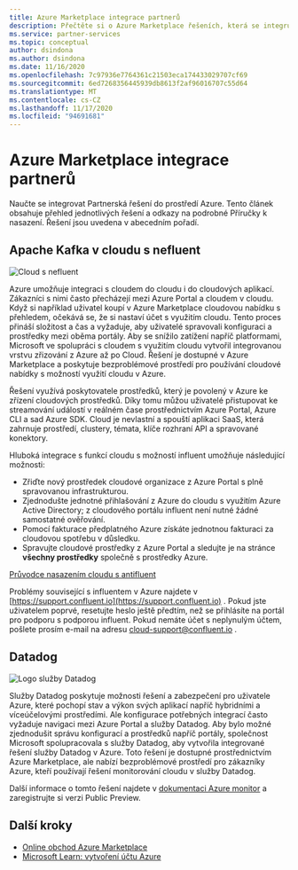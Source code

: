 ```yaml
---
title: Azure Marketplace integrace partnerů
description: Přečtěte si o Azure Marketplace řešeních, která se integrují s prostředím Azure, a získejte odkaz na Příručky k nasazení od partnerů Microsoftu.
ms.service: partner-services
ms.topic: conceptual
author: dsindona
ms.author: dsindona
ms.date: 11/16/2020
ms.openlocfilehash: 7c97936e7764361c21503eca174433029707cf69
ms.sourcegitcommit: 6ed7268356445939db8613f2af96016707c55d64
ms.translationtype: MT
ms.contentlocale: cs-CZ
ms.lasthandoff: 11/17/2020
ms.locfileid: "94691681"
---
```

# <a name="azure-marketplace-partner-integrations"></a>Azure Marketplace integrace partnerů

Naučte se integrovat Partnerská řešení do prostředí Azure. Tento článek obsahuje přehled jednotlivých řešení a odkazy na podrobné Příručky k nasazení. Řešení jsou uvedena v abecedním pořadí. 

## <a name="apache-kafka-on-confluent-cloud"></a>Apache Kafka v cloudu s nefluent

![Cloud s nefluent](./media/partners/confluent-cloud.png)

Azure umožňuje integraci s cloudem do cloudu i do cloudových aplikací. Zákazníci s nimi často přecházejí mezi Azure Portal a cloudem v cloudu. Když si například uživatel koupí v Azure Marketplace cloudovou nabídku s přehledem, očekává se, že si nastaví účet s využitím cloudu. Tento proces přináší složitost a čas a vyžaduje, aby uživatelé spravovali konfiguraci a prostředky mezi oběma portály. Aby se snížilo zatížení napříč platformami, Microsoft ve spolupráci s cloudem s využitím cloudu vytvořil integrovanou vrstvu zřizování z Azure až po Cloud. Řešení je dostupné v Azure Marketplace a poskytuje bezproblémové prostředí pro používání cloudové nabídky s možností využití cloudu v Azure.

Řešení využívá poskytovatele prostředků, který je povolený v Azure ke zřízení cloudových prostředků. Díky tomu můžou uživatelé přistupovat ke streamování událostí v reálném čase prostřednictvím Azure Portal, Azure CLI a sad Azure SDK. Cloud je nevlastní a spouští aplikaci SaaS, která zahrnuje prostředí, clustery, témata, klíče rozhraní API a spravované konektory.

Hluboká integrace s funkcí cloudu s možností influent umožňuje následující možnosti:

- Zřiďte nový prostředek cloudové organizace z Azure Portal s plně spravovanou infrastrukturou.
- Zjednodušte jednotné přihlašování z Azure do cloudu s využitím Azure Active Directory; z cloudového portálu influent není nutné žádné samostatné ověřování.
- Pomocí fakturace předplatného Azure získáte jednotnou fakturaci za cloudovou spotřebu v důsledku.
- Spravujte cloudové prostředky z Azure Portal a sledujte je na stránce **všechny prostředky** společně s prostředky Azure.

[Průvodce nasazením cloudu s antifluent](https://docs.confluent.io/current/cloud/marketplace/index.html)

Problémy související s influentem v Azure najdete v [https://support.confluent.io](https://support.confluent.io) . Pokud jste uživatelem poprvé, resetujte heslo ještě předtím, než se přihlásíte na portál pro podporu s podporou influent. Pokud nemáte účet s neplynulým účtem, pošlete prosím e-mail na adresu [cloud-support@confluent.io](mailto:cloud-support@confluent.io) .

## <a name="datadog"></a>Datadog

![Logo služby Datadog](./media/partners/datadog.png)

Služby Datadog poskytuje možnosti řešení a zabezpečení pro uživatele Azure, které pochopí stav a výkon svých aplikací napříč hybridními a víceúčelovými prostředími. Ale konfigurace potřebných integrací často vyžaduje navigaci mezi Azure Portal a služby Datadog. Aby bylo možné zjednodušit správu konfigurací a prostředků napříč portály, společnost Microsoft spolupracovala s služby Datadog, aby vytvořila integrované řešení služby Datadog v Azure. Toto řešení je dostupné prostřednictvím Azure Marketplace, ale nabízí bezproblémové prostředí pro zákazníky Azure, kteří používají řešení monitorování cloudu v služby Datadog.

Další informace o tomto řešení najdete v [dokumentaci Azure monitor](/azure/azure-monitor/platform/partners#datadog) a zaregistrujte si verzi Public Preview.

## <a name="next-steps"></a>Další kroky

- [Online obchod Azure Marketplace](https://azure.microsoft.com/marketplace/)
- [Microsoft Learn: vytvoření účtu Azure](/learn/modules/create-an-azure-account/)
